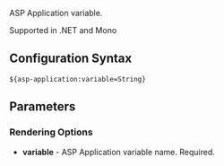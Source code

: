 ASP Application variable. 

Supported in .NET and Mono

## Configuration Syntax
```
${asp-application:variable=String}
```

## Parameters
### Rendering Options
* **variable** - ASP Application variable name. Required.